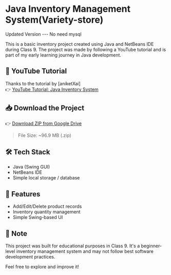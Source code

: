 # Java Inventory Management System(Variety-store)

Updated Version --- No need mysql

This is a basic inventory project created using Java and NetBeans IDE during Class 9. The project was made by following a YouTube tutorial and is part of my early learning journey in Java development.

## 🎥 YouTube Tutorial

Thanks to the tutorial by [aniketXai]  
👉 [YouTube Tutorial: Java Inventory System]([https://www.youtube.com/watch?v=Ez8F0nW6S-w](https://youtu.be/6tKeYbcfSwc))

## 📥 Download the Project

👉 [Download ZIP from Google Drive](https://drive.google.com/file/d/1rsxslbyIOqjYidCevQc36aNUWGLVpG2z/view?usp=sharing)

> File Size: ~96.9 MB (.zip)

## 🛠 Tech Stack

- Java (Swing GUI)
- NetBeans IDE
- Simple local storage / database

## 🚀 Features

- Add/Edit/Delete product records
- Inventory quantity management
- Simple Swing-based UI

## 📌 Note

This project was built for educational purposes in Class 9. It's a beginner-level inventory management system and may not follow best software development practices.

Feel free to explore and improve it!
